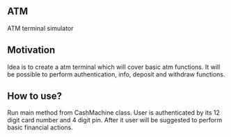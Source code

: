 ## ATM
ATM terminal simulator

## Motivation
Idea is to create a atm terminal which will cover basic atm functions.
It will be possible to perform authentication, info, deposit and withdraw functions. 

## How to use?
Run main method from CashMachine class.
User is authenticated by its 12 digit card number and 4 digit pin.
After it user will be suggested to perform basic financial actions. 



